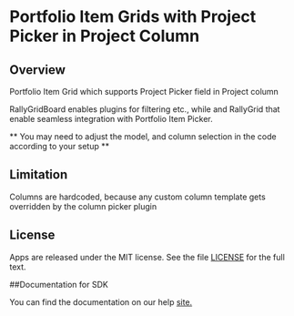 Portfolio Item Grids with Project Picker in Project Column
==========================================================

## Overview

Portfolio Item Grid which supports Project Picker field in Project column  

RallyGridBoard enables plugins for filtering etc., while and RallyGrid that enable seamless integration with Portfolio Item Picker.

** You may need to adjust the model, and column selection in the code according to your setup **

## Limitation

Columns are hardcoded, because any custom column template gets overridden by the column picker plugin

## License

Apps are released under the MIT license.  See the file [LICENSE](./LICENSE) for the full text.

##Documentation for SDK

You can find the documentation on our help [site.](https://help.rallydev.com/apps/2.1/doc/)
